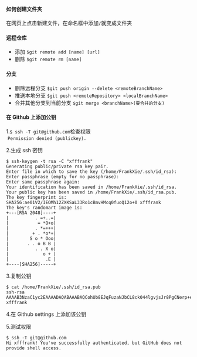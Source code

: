 #### 如何创建文件夹  
  在网页上点击新建文件，在命名框中添加`/`就变成文件夹

#### 远程仓库
  - 添加
`$git remote add [name] [url]`
  - 删除
`$git remote rm [name]`

#### 分支
  - 删除远程分支
`$git push origin --delete <remoteBranchName>`
  - 推送本地分支
`$git push <remoteRepository> <localBranchName>`
  - 合并其他分支到当前分支
`$git merge <branchName>(要合并的分支)`

#### 在 Github 上添加公钥         
1.`$ ssh -T git@github.com`检查权限  
  `Permission denied (publickey).`  

2.生成 ssh 密钥
```
$ ssh-keygen -t rsa -C "xfffrank"
Generating public/private rsa key pair.
Enter file in which to save the key (/home/FrankXie/.ssh/id_rsa): 
Enter passphrase (empty for no passphrase): 
Enter same passphrase again: 
Your identification has been saved in /home/FrankXie/.ssh/id_rsa.
Your public key has been saved in /home/FrankXie/.ssh/id_rsa.pub.
The key fingerprint is:
SHA256:ae01V2/IEOMh12ZXKSaL33Ro1cBmvHMcq0fuoQ12o+0 xfffrank
The key's randomart image is:
+---[RSA 2048]----+
|          . =+..=|
|           = *O+o|
|          . *=+++|
|         + . *o*+|
|        S o * Ooo|
|       . . o B B |
|          . . X o|
|             o + |
|              .E |
+----[SHA256]-----+

```

3.复制公钥  

```
$ cat /home/FrankXie/.ssh/id_rsa.pub
ssh-rsa AAAAB3NzaC1yc2EAAAADAQABAAABAQCohUb8EJqFuzaNJbCL8ck044lgvjsJr8PgCNerp+e0lrPBTmlPNLo1+kJXFfTN3TVUJ7kp6U7aWHtS8UQij4sb/YfEMxlBY7wh9L4JpNSEEy+sYoqjxbooxS3sPIRXnxdoRUTDldG1xC/Vc593oph0JzkkTPAghAkUsMUMsx8GMI33NMqfF81hAtoGVNCNeZALCGDw7riJFM5y2rdmzVFyivXaqiMjuCFqVChoDZwY1fcqiUjkbGX9MsxIUvL9R3S11yavAiZDKBJV+8RGCRJmKAzYACA+kX5e5Go920A1+wcgGJewKqurPHHgjYCfo9YCFbm1rP4Ne4cmpvmaL91v xfffrank
```
4.在 Github settings 上添加该公钥   

5.测试权限  

```
$ ssh -T git@github.com
Hi xfffrank! You've successfully authenticated, but GitHub does not provide shell access.
```
